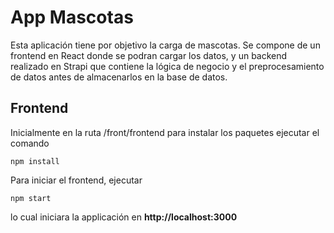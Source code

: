 # App Mascotas

Esta aplicación tiene por objetivo la carga de mascotas. Se compone de un frontend en React donde se podran cargar los datos, y un backend realizado en Strapi que contiene la lógica de negocio y el preprocesamiento de datos antes de almacenarlos en la base de datos.

## Frontend

Inicialmente en la ruta  /front/frontend para instalar los paquetes ejecutar el comando

```
npm install
```

Para iniciar el frontend, ejecutar

```
npm start
```

lo cual iniciara la applicación en **http://localhost:3000**


